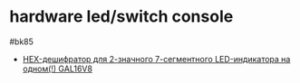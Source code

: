 # hardware led/switch console
#bk85

- [HEX-дешифратор для 2-значного 7-сегментного LED-индикатора на одном(!) GAL16V8](https://habr.com/ru/post/548288/)

